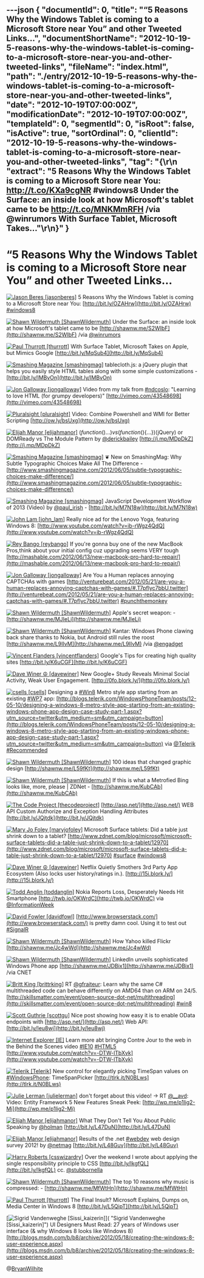 ---json
{
  "documentId": 0,
  "title": "“5 Reasons Why the Windows Tablet is coming to a Microsoft Store near You” and other Tweeted Links…",
  "documentShortName": "2012-10-19-5-reasons-why-the-windows-tablet-is-coming-to-a-microsoft-store-near-you-and-other-tweeted-links",
  "fileName": "index.html",
  "path": "./entry/2012-10-19-5-reasons-why-the-windows-tablet-is-coming-to-a-microsoft-store-near-you-and-other-tweeted-links",
  "date": "2012-10-19T07:00:00Z",
  "modificationDate": "2012-10-19T07:00:00Z",
  "templateId": 0,
  "segmentId": 0,
  "isRoot": false,
  "isActive": true,
  "sortOrdinal": 0,
  "clientId": "2012-10-19-5-reasons-why-the-windows-tablet-is-coming-to-a-microsoft-store-near-you-and-other-tweeted-links",
  "tag": "{\r\n  \"extract\": \"5 Reasons Why the Windows Tablet is coming to a Microsoft Store near You:  <http://t.co/KXa9cgNR> #windows8   Under the Surface: an inside look at how Microsoft's tablet came to be <http://t.co/MNKMmRFH> /via @winrumors   With Surface Tablet, Microsoft Takes...\"\r\n}"
}
---

# “5 Reasons Why the Windows Tablet is coming to a Microsoft Store near You” and other Tweeted Links…

[<img alt="Jason Beres [jasonberes]" src="https://songhay.blob.core.windows.net/shared-social-twitter/jasonberes.png">](http://blogs.infragistics.com/blogs/jason_beres "Jason Beres [jasonberes]") <span>5 Reasons Why the Windows Tablet is coming to a Microsoft Store near You: [http://bit.ly/OZAHrw](http://bit.ly/OZAHrw) [#windows8](http://search.twitter.com/search?q=%23windows8)</span>

[<img alt="Shawn Wildermuth [ShawnWildermuth]" src="https://songhay.blob.core.windows.net/shared-social-twitter/ShawnWildermuth.jpeg">](http://wildermuth.com "Shawn Wildermuth [ShawnWildermuth]") <span>Under the Surface: an inside look at how Microsoft's tablet came to be [http://shawnw.me/S2WIbF](http://shawnw.me/S2WIbF) /via [@winrumors](http://twitter.com/winrumors)</span>

[<img alt="Paul Thurrott [thurrott]" src="https://songhay.blob.core.windows.net/shared-social-twitter/thurrott.jpeg">](http://www.winsupersite.com "Paul Thurrott [thurrott]") <span>With Surface Tablet, Microsoft Takes on Apple, but Mimics Google [http://bit.ly/MqSub4](http://bit.ly/MqSub4)</span>

[<img alt="Smashing Magazine [smashingmag]" src="https://songhay.blob.core.windows.net/shared-social-twitter/smashingmag.png">](http://www.smashingmagazine.com "Smashing Magazine [smashingmag]") <span>tablecloth.js: a jQuery plugin that helps you easily style HTML tables along with some simple customizations - [http://bit.ly/IMBvOn](http://bit.ly/IMBvOn)</span>

[<img alt="Jon Galloway [jongalloway]" src="https://songhay.blob.core.windows.net/shared-social-twitter/jongalloway.jpeg">](http://weblogs.asp.net/jgalloway "Jon Galloway [jongalloway]") <span>Video from my talk from [#ndcoslo](http://search.twitter.com/search?q=%23ndcoslo): "Learning to love HTML (for grumpy developers)" [http://vimeo.com/43548698](http://vimeo.com/43548698)</span>

[<img alt="Pluralsight [pluralsight]" src="https://songhay.blob.core.windows.net/shared-social-twitter/pluralsight.png">](http://pluralsight.com "Pluralsight [pluralsight]") <span>Video: Combine Powershell and WMI for Better Scripting [http://ow.ly/bsUxg](http://ow.ly/bsUxg)</span>

[<img alt="Elijah Manor [elijahmanor]" src="https://songhay.blob.core.windows.net/shared-social-twitter/elijahmanor.jpeg">](http://elijahmanor.com "Elijah Manor [elijahmanor]") <span>$(function(){…}) vs (function($){…})(jQuery) or DOMReady vs The Module Pattern by [@derickbailey](http://twitter.com/derickbailey) [http://j.mp/MDpDkZ](http://j.mp/MDpDkZ)</span>

[<img alt="Smashing Magazine [smashingmag]" src="https://songhay.blob.core.windows.net/shared-social-twitter/smashingmag.png">](http://www.smashingmagazine.com "Smashing Magazine [smashingmag]") <span>❦ New on SmashingMag: Why Subtle Typographic Choices Make All The Difference - [http://www.smashingmagazine.com/2012/06/05/subtle-typographic-choices-make-difference/](http://www.smashingmagazine.com/2012/06/05/subtle-typographic-choices-make-difference/)</span>

[<img alt="Smashing Magazine [smashingmag]" src="https://songhay.blob.core.windows.net/shared-social-twitter/smashingmag.png">](http://www.smashingmagazine.com "Smashing Magazine [smashingmag]") <span>JavaScript Development Workflow of 2013 (Video) by [@paul_irish](http://twitter.com/paul_irish) - [http://bit.ly/M7N18w](http://bit.ly/M7N18w)</span>

[<img alt="John Lam [john_lam]" src="https://songhay.blob.core.windows.net/shared-social-twitter/john_lam.jpg">](http://about.me/jlam "John Lam [john_lam]") <span>Really nice ad for the Lenovo Yoga, featuring Windows 8: [http://www.youtube.com/watch?v=ib-rWgz4QdQ](http://www.youtube.com/watch?v=ib-rWgz4QdQ)</span>

[<img alt="Rey Bango [reybango]" src="https://songhay.blob.core.windows.net/shared-social-twitter/reybango.jpeg">](http://blog.reybango.com "Rey Bango [reybango]") <span>If you're gonna buy one of the new MacBook Pros,think about your initial config cuz upgrading seems VERY tough [http://mashable.com/2012/06/13/new-macbook-pro-hard-to-repair/](http://mashable.com/2012/06/13/new-macbook-pro-hard-to-repair/)</span>

[<img alt="Jon Galloway [jongalloway]" src="https://songhay.blob.core.windows.net/shared-social-twitter/jongalloway.jpeg">](http://weblogs.asp.net/jgalloway "Jon Galloway [jongalloway]") <span>Are You a Human replaces annoying CAPTCHAs with games [http://venturebeat.com/2012/05/21/are-you-a-human-replaces-annoying-captchas-with-games/#.T7pflyc7bbU.twitter](http://venturebeat.com/2012/05/21/are-you-a-human-replaces-annoying-captchas-with-games/#.T7pflyc7bbU.twitter) [#punchthemonkey](http://search.twitter.com/search?q=%23punchthemonkey)</span>

[<img alt="Shawn Wildermuth [ShawnWildermuth]" src="https://songhay.blob.core.windows.net/shared-social-twitter/ShawnWildermuth.jpeg">](http://wildermuth.com "Shawn Wildermuth [ShawnWildermuth]") <span>Apple's secret weapon: - [http://shawnw.me/MJIeLi](http://shawnw.me/MJIeLi)</span>

[<img alt="Shawn Wildermuth [ShawnWildermuth]" src="https://songhay.blob.core.windows.net/shared-social-twitter/ShawnWildermuth.jpeg">](http://wildermuth.com "Shawn Wildermuth [ShawnWildermuth]") <span>Kantar: Windows Phone clawing back share thanks to Nokia, but Android still rules the roost [http://shawnw.me/L9IIvM](http://shawnw.me/L9IIvM) /via [@engadget](http://twitter.com/engadget)</span>

[<img alt="Vincent Flanders [vincentflanders]" src="https://songhay.blob.core.windows.net/shared-social-twitter/vincentflanders.jpg">](http://www.webpagesthatsuck.com "Vincent Flanders [vincentflanders]") <span>Google's Tips for creating high quality sites [http://bit.ly/K6uCGF](http://bit.ly/K6uCGF)</span>

[<img alt="Dave Winer ☮ [davewiner]" src="https://songhay.blob.core.windows.net/shared-social-twitter/davewiner.jpeg">](http://davewiner.com/ "Dave Winer ☮ [davewiner]") <span>New Google+ Study Reveals Minimal Social Activity, Weak User Engagement. [http://0fo.blork.ly/](http://0fo.blork.ly/)</span>

[<img alt="csells [csells]" src="https://songhay.blob.core.windows.net/shared-social-twitter/csells.jpg">](http://sellsbrothers.com "csells [csells]") <span>Designing a [#Win8](http://search.twitter.com/search?q=%23Win8) Metro style app starting from an existing [#WP7](http://search.twitter.com/search?q=%23WP7) app: [http://blogs.telerik.com/WindowsPhoneTeam/posts/12-05-10/designing-a-windows-8-metro-style-app-starting-from-an-existing-windows-phone-app-design-case-study-part-1.aspx?utm_source=twitter&utm_medium=sm&utm_campaign=button](http://blogs.telerik.com/WindowsPhoneTeam/posts/12-05-10/designing-a-windows-8-metro-style-app-starting-from-an-existing-windows-phone-app-design-case-study-part-1.aspx?utm_source=twitter&utm_medium=sm&utm_campaign=button) via [@Telerik](http://twitter.com/Telerik) [#Recommended](http://search.twitter.com/search?q=%23Recommended)</span>

[<img alt="Shawn Wildermuth [ShawnWildermuth]" src="https://songhay.blob.core.windows.net/shared-social-twitter/ShawnWildermuth.jpeg">](http://wildermuth.com "Shawn Wildermuth [ShawnWildermuth]") <span>100 ideas that changed graphic design [http://shawnw.me/L59fKt](http://shawnw.me/L59fKt)</span>

[<img alt="Shawn Wildermuth [ShawnWildermuth]" src="https://songhay.blob.core.windows.net/shared-social-twitter/ShawnWildermuth.jpeg">](http://wildermuth.com "Shawn Wildermuth [ShawnWildermuth]") <span>If this is what a Metrofied Bing looks like, more, please | ZDNet - [http://shawnw.me/KubCAb](http://shawnw.me/KubCAb)</span>

[<img alt="The Code Project [thecodeproject]" src="https://songhay.blob.core.windows.net/shared-social-twitter/thecodeproject.png">](http://www.codeproject.com "The Code Project [thecodeproject]") <span>[http://asp.net/](http://asp.net/) WEB API Custom Authorize and Exception Handling Attributes [http://bit.ly/JQjtdk](http://bit.ly/JQjtdk)</span>

[<img alt="Mary Jo Foley [maryjofoley]" src="https://songhay.blob.core.windows.net/shared-social-twitter/maryjofoley.png">](http://blogs.zdnet.com/microsoft "Mary Jo Foley [maryjofoley]") <span>Microsoft Surface tablets: Did a table just shrink down to a tablet? [http://www.zdnet.com/blog/microsoft/microsoft-surface-tablets-did-a-table-just-shrink-down-to-a-tablet/12970](http://www.zdnet.com/blog/microsoft/microsoft-surface-tablets-did-a-table-just-shrink-down-to-a-tablet/12970) [#surface](http://search.twitter.com/search?q=%23surface) [#windows8](http://search.twitter.com/search?q=%23windows8)</span>

[<img alt="Dave Winer ☮ [davewiner]" src="https://songhay.blob.core.windows.net/shared-social-twitter/davewiner.jpeg">](http://davewiner.com/ "Dave Winer ☮ [davewiner]") <span>Netflix Quietly Smothers 3rd Party App Ecosystem (Also locks user history/ratings in.). [http://15i.blork.ly/](http://15i.blork.ly/)</span>

[<img alt="Todd Anglin [toddanglin]" src="https://songhay.blob.core.windows.net/shared-social-twitter/toddanglin.png">](http://htmlui.com "Todd Anglin [toddanglin]") <span>Nokia Reports Loss, Desperately Needs Hit Smartphone [http://twb.io/OKWrdC](http://twb.io/OKWrdC) via [@InformationWeek](http://twitter.com/InformationWeek)</span>

[<img alt="David Fowler [davidfowl]" src="https://songhay.blob.core.windows.net/shared-social-twitter/davidfowl.jpg">](http://weblogs.asp.net/davidfowler/ "David Fowler [davidfowl]") <span>[http://www.browserstack.com/](http://www.browserstack.com/) is pretty damn cool. Using it to test out [#SignalR](http://search.twitter.com/search?q=%23SignalR)</span>

[<img alt="Shawn Wildermuth [ShawnWildermuth]" src="https://songhay.blob.core.windows.net/shared-social-twitter/ShawnWildermuth.jpeg">](http://wildermuth.com "Shawn Wildermuth [ShawnWildermuth]") <span>How Yahoo killed Flickr [http://shawnw.me/Jc4wWd](http://shawnw.me/Jc4wWd)</span>

[<img alt="Shawn Wildermuth [ShawnWildermuth]" src="https://songhay.blob.core.windows.net/shared-social-twitter/ShawnWildermuth.jpeg">](http://wildermuth.com "Shawn Wildermuth [ShawnWildermuth]") <span>LinkedIn unveils sophisticated Windows Phone app [http://shawnw.me/JDBix1](http://shawnw.me/JDBix1) /via CNET</span>

[<img alt="Britt King [brittrking]" src="https://songhay.blob.core.windows.net/shared-social-twitter/brittrking.png">](http://sharpcrafters.com "Britt King [brittrking]") <span>RT [@gfraiteur](http://twitter.com/gfraiteur): Learn why the same C# multithreaded code can behave differently on AMD64 than on ARM on 24/5. [http://skillsmatter.com/event/open-source-dot-net/multithreading](http://skillsmatter.com/event/open-source-dot-net/multithreading) [#win8](http://search.twitter.com/search?q=%23win8)</span>

[<img alt="Scott Guthrie [scottgu]" src="https://songhay.blob.core.windows.net/shared-social-twitter/scottgu.jpg">](http://weblogs.asp.net/scottgu "Scott Guthrie [scottgu]") <span>Nice post showing how easy it is to enable OData endpoints with [http://asp.net/](http://asp.net/) Web API: [http://bit.ly/Ieu8wj](http://bit.ly/Ieu8wj)</span>

[<img alt="Internet Explorer [IE]" src="https://songhay.blob.core.windows.net/shared-social-twitter/IE.png">](http://www.BeautyoftheWeb.com?ocid=Twitter "Internet Explorer [IE]") <span>Learn more abt bringing Contre Jour to the web in the Behind the Scenes video [#IE10](http://search.twitter.com/search?q=%23IE10) [#HTML5](http://search.twitter.com/search?q=%23HTML5) [http://www.youtube.com/watch?v=-DTW-lTbXvk](http://www.youtube.com/watch?v=-DTW-lTbXvk)</span>

[<img alt="Telerik [Telerik]" src="https://songhay.blob.core.windows.net/shared-social-twitter/Telerik.jpeg">](http://www.telerik.com "Telerik [Telerik]") <span>New control for elegantly picking TimeSpan values on [#WindowsPhone](http://search.twitter.com/search?q=%23WindowsPhone): TimeSpanPicker [http://tlrk.it/N0BLws](http://tlrk.it/N0BLws)</span>

[<img alt="Julie Lerman [julielerman]" src="https://songhay.blob.core.windows.net/shared-social-twitter/julielerman.jpeg">](http://www.thedatafarm.com/blog "Julie Lerman [julielerman]") <span>don't forget about this video! -> RT [@__avd](http://twitter.com/__avd): Video: Entity Framework 5 New Features Sneak Peek: [http://wp.me/p1lig2-Mi](http://wp.me/p1lig2-Mi)</span>

[<img alt="Elijah Manor [elijahmanor]" src="https://songhay.blob.core.windows.net/shared-social-twitter/elijahmanor.jpeg">](http://elijahmanor.com "Elijah Manor [elijahmanor]") <span>What They Don't Tell You About Public Speaking by [@holman](http://twitter.com/holman) [http://bit.ly/L47DuN](http://bit.ly/L47DuN)</span>

[<img alt="Elijah Manor [elijahmanor]" src="https://songhay.blob.core.windows.net/shared-social-twitter/elijahmanor.jpeg">](http://elijahmanor.com "Elijah Manor [elijahmanor]") <span>Results of the .net [#webdev](http://search.twitter.com/search?q=%23webdev) web design survey 2012! by [@netmag](http://twitter.com/netmag) [http://bit.ly/L48Guv](http://bit.ly/L48Guv)</span>

[<img alt="Harry Roberts [csswizardry]" src="https://songhay.blob.core.windows.net/shared-social-twitter/csswizardry.jpeg">](http://csswizardry.com "Harry Roberts [csswizardry]") <span>Over the weekend I wrote about applying the single responsibility principle to CSS [http://bit.ly/IkgfQL](http://bit.ly/IkgfQL) cc. [@stubbornella](http://twitter.com/stubbornella)</span>

[<img alt="Shawn Wildermuth [ShawnWildermuth]" src="https://songhay.blob.core.windows.net/shared-social-twitter/ShawnWildermuth.jpeg">](http://wildermuth.com "Shawn Wildermuth [ShawnWildermuth]") <span>The top 10 reasons why music is compressed: - [http://shawnw.me/MfWtHn](http://shawnw.me/MfWtHn)</span>

[<img alt="Paul Thurrott [thurrott]" src="https://songhay.blob.core.windows.net/shared-social-twitter/thurrott.jpeg">](http://www.winsupersite.com "Paul Thurrott [thurrott]") <span>The Final Insult? Microsoft Explains, Dumps on, Media Center in Windows 8 [http://bit.ly/L5QipT](http://bit.ly/L5QipT)</span>

[<img alt="Sigrid Vandenweghe [Sissi_kaizerin]" src="https://songhay.blob.core.windows.net/shared-social-twitter/Sissi_kaizerin.jpeg">]( "Sigrid Vandenweghe [Sissi_kaizerin]") <span>UI Designers Must Read: 27 years of Windows user interface (& why Windows 8 looks like Windows 8) [http://blogs.msdn.com/b/b8/archive/2012/05/18/creating-the-windows-8-user-experience.aspx](http://blogs.msdn.com/b/b8/archive/2012/05/18/creating-the-windows-8-user-experience.aspx)</span>

@[BryanWilhite](https://twitter.com/BryanWilhite)
